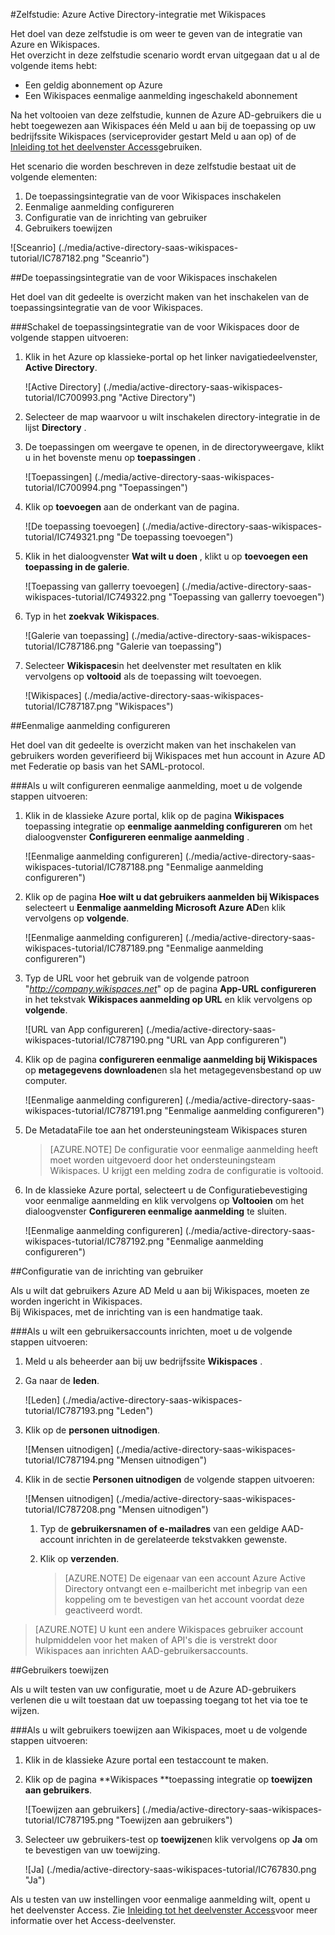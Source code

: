 <properties 
    pageTitle="Zelfstudie: Azure Active Directory-integratie met Wikispaces | Microsoft Azure" 
    description="Informatie over het gebruiken van Wikispaces met Azure Active Directory om te schakelen eenmalige aanmelding, geautomatiseerde inrichting en meer!." 
    services="active-directory" 
    authors="jeevansd"  
    documentationCenter="na" 
    manager="femila"/>
<tags 
    ms.service="active-directory" 
    ms.devlang="na" 
    ms.topic="article" 
    ms.tgt_pltfrm="na" 
    ms.workload="identity" 
    ms.date="09/11/2016" 
    ms.author="jeedes" />

#<a name="tutorial-azure-active-directory-integration-with-wikispaces"></a>Zelfstudie: Azure Active Directory-integratie met Wikispaces
  
Het doel van deze zelfstudie is om weer te geven van de integratie van Azure en Wikispaces.  
Het overzicht in deze zelfstudie scenario wordt ervan uitgegaan dat u al de volgende items hebt:

-   Een geldig abonnement op Azure
-   Een Wikispaces eenmalige aanmelding ingeschakeld abonnement
  
Na het voltooien van deze zelfstudie, kunnen de Azure AD-gebruikers die u hebt toegewezen aan Wikispaces één Meld u aan bij de toepassing op uw bedrijfssite Wikispaces (serviceprovider gestart Meld u aan op) of de [Inleiding tot het deelvenster Access](active-directory-saas-access-panel-introduction.md)gebruiken.
  
Het scenario die worden beschreven in deze zelfstudie bestaat uit de volgende elementen:

1.  De toepassingsintegratie van de voor Wikispaces inschakelen
2.  Eenmalige aanmelding configureren
3.  Configuratie van de inrichting van gebruiker
4.  Gebruikers toewijzen

![Sceanrio] (./media/active-directory-saas-wikispaces-tutorial/IC787182.png "Sceanrio")

##<a name="enabling-the-application-integration-for-wikispaces"></a>De toepassingsintegratie van de voor Wikispaces inschakelen
  
Het doel van dit gedeelte is overzicht maken van het inschakelen van de toepassingsintegratie van de voor Wikispaces.

###<a name="to-enable-the-application-integration-for-wikispaces-perform-the-following-steps"></a>Schakel de toepassingsintegratie van de voor Wikispaces door de volgende stappen uitvoeren:

1.  Klik in het Azure op klassieke-portal op het linker navigatiedeelvenster, **Active Directory**.

    ![Active Directory] (./media/active-directory-saas-wikispaces-tutorial/IC700993.png "Active Directory")

2.  Selecteer de map waarvoor u wilt inschakelen directory-integratie in de lijst **Directory** .

3.  De toepassingen om weergave te openen, in de directoryweergave, klikt u in het bovenste menu op **toepassingen** .

    ![Toepassingen] (./media/active-directory-saas-wikispaces-tutorial/IC700994.png "Toepassingen")

4.  Klik op **toevoegen** aan de onderkant van de pagina.

    ![De toepassing toevoegen] (./media/active-directory-saas-wikispaces-tutorial/IC749321.png "De toepassing toevoegen")

5.  Klik in het dialoogvenster **Wat wilt u doen** , klikt u op **toevoegen een toepassing in de galerie**.

    ![Toepassing van gallerry toevoegen] (./media/active-directory-saas-wikispaces-tutorial/IC749322.png "Toepassing van gallerry toevoegen")

6.  Typ in het **zoekvak** **Wikispaces**.

    ![Galerie van toepassing] (./media/active-directory-saas-wikispaces-tutorial/IC787186.png "Galerie van toepassing")

7.  Selecteer **Wikispaces**in het deelvenster met resultaten en klik vervolgens op **voltooid** als de toepassing wilt toevoegen.

    ![Wikispaces] (./media/active-directory-saas-wikispaces-tutorial/IC787187.png "Wikispaces")

##<a name="configuring-single-sign-on"></a>Eenmalige aanmelding configureren
  
Het doel van dit gedeelte is overzicht maken van het inschakelen van gebruikers worden geverifieerd bij Wikispaces met hun account in Azure AD met Federatie op basis van het SAML-protocol.

###<a name="to-configure-single-sign-on-perform-the-following-steps"></a>Als u wilt configureren eenmalige aanmelding, moet u de volgende stappen uitvoeren:

1.  Klik in de klassieke Azure portal, klik op de pagina **Wikispaces** toepassing integratie op **eenmalige aanmelding configureren** om het dialoogvenster **Configureren eenmalige aanmelding** .

    ![Eenmalige aanmelding configureren] (./media/active-directory-saas-wikispaces-tutorial/IC787188.png "Eenmalige aanmelding configureren")

2.  Klik op de pagina **Hoe wilt u dat gebruikers aanmelden bij Wikispaces** selecteert u **Eenmalige aanmelding Microsoft Azure AD**en klik vervolgens op **volgende**.

    ![Eenmalige aanmelding configureren] (./media/active-directory-saas-wikispaces-tutorial/IC787189.png "Eenmalige aanmelding configureren")

3.  Typ de URL voor het gebruik van de volgende patroon "*http://company.wikispaces.net*" op de pagina **App-URL configureren** in het tekstvak **Wikispaces aanmelding op URL** en klik vervolgens op **volgende**.

    ![URL van App configureren] (./media/active-directory-saas-wikispaces-tutorial/IC787190.png "URL van App configureren")

4.  Klik op de pagina **configureren eenmalige aanmelding bij Wikispaces** op **metagegevens downloaden**en sla het metagegevensbestand op uw computer.

    ![Eenmalige aanmelding configureren] (./media/active-directory-saas-wikispaces-tutorial/IC787191.png "Eenmalige aanmelding configureren")

5.  De MetadataFile toe aan het ondersteuningsteam Wikispaces sturen

    >[AZURE.NOTE] De configuratie voor eenmalige aanmelding heeft moet worden uitgevoerd door het ondersteuningsteam Wikispaces. U krijgt een melding zodra de configuratie is voltooid.

6.  In de klassieke Azure portal, selecteert u de Configuratiebevestiging voor eenmalige aanmelding en klik vervolgens op **Voltooien** om het dialoogvenster **Configureren eenmalige aanmelding** te sluiten.

    ![Eenmalige aanmelding configureren] (./media/active-directory-saas-wikispaces-tutorial/IC787192.png "Eenmalige aanmelding configureren")

##<a name="configuring-user-provisioning"></a>Configuratie van de inrichting van gebruiker
  
Als u wilt dat gebruikers Azure AD Meld u aan bij Wikispaces, moeten ze worden ingericht in Wikispaces.  
Bij Wikispaces, met de inrichting van is een handmatige taak.

###<a name="to-provision-a-user-accounts-perform-the-following-steps"></a>Als u wilt een gebruikersaccounts inrichten, moet u de volgende stappen uitvoeren:

1.  Meld u als beheerder aan bij uw bedrijfssite **Wikispaces** .

2.  Ga naar de **leden**.

    ![Leden] (./media/active-directory-saas-wikispaces-tutorial/IC787193.png "Leden")

3.  Klik op de **personen uitnodigen**.

    ![Mensen uitnodigen] (./media/active-directory-saas-wikispaces-tutorial/IC787194.png "Mensen uitnodigen")

4.  Klik in de sectie **Personen uitnodigen** de volgende stappen uitvoeren:

    ![Mensen uitnodigen] (./media/active-directory-saas-wikispaces-tutorial/IC787208.png "Mensen uitnodigen")

    1.  Typ de **gebruikersnamen of e-mailadres** van een geldige AAD-account inrichten in de gerelateerde tekstvakken gewenste.
    2.  Klik op **verzenden**.  

        >[AZURE.NOTE] De eigenaar van een account Azure Active Directory ontvangt een e-mailbericht met inbegrip van een koppeling om te bevestigen van het account voordat deze geactiveerd wordt.

>[AZURE.NOTE] U kunt een andere Wikispaces gebruiker account hulpmiddelen voor het maken of API's die is verstrekt door Wikispaces aan inrichten AAD-gebruikersaccounts.

##<a name="assigning-users"></a>Gebruikers toewijzen
  
Als u wilt testen van uw configuratie, moet u de Azure AD-gebruikers verlenen die u wilt toestaan dat uw toepassing toegang tot het via toe te wijzen.

###<a name="to-assign-users-to-wikispaces-perform-the-following-steps"></a>Als u wilt gebruikers toewijzen aan Wikispaces, moet u de volgende stappen uitvoeren:

1.  Klik in de klassieke Azure portal een testaccount te maken.

2.  Klik op de pagina **Wikispaces **toepassing integratie op **toewijzen aan gebruikers**.

    ![Toewijzen aan gebruikers] (./media/active-directory-saas-wikispaces-tutorial/IC787195.png "Toewijzen aan gebruikers")

3.  Selecteer uw gebruikers-test op **toewijzen**en klik vervolgens op **Ja** om te bevestigen van uw toewijzing.

    ![Ja] (./media/active-directory-saas-wikispaces-tutorial/IC767830.png "Ja")
  
Als u testen van uw instellingen voor eenmalige aanmelding wilt, opent u het deelvenster Access. Zie [Inleiding tot het deelvenster Access](active-directory-saas-access-panel-introduction.md)voor meer informatie over het Access-deelvenster.